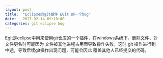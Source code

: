 ```yaml
---
layout: post
title:  "Eclipse的git插件 EGit 的一个bug"
date:   2017-02-14 09:10:00
categories: git eclipse bug
---
```


Egit是eclipse中用来使用git仓库的一个插件，在windows系统下，删除文件、对文件更名时可能因为
文件被其他进程占用而导致操作失败，这时 git 操作进行到中途，导致后续git操作出现问题，可能会因此
覆盖其他人已经提交的代码。
